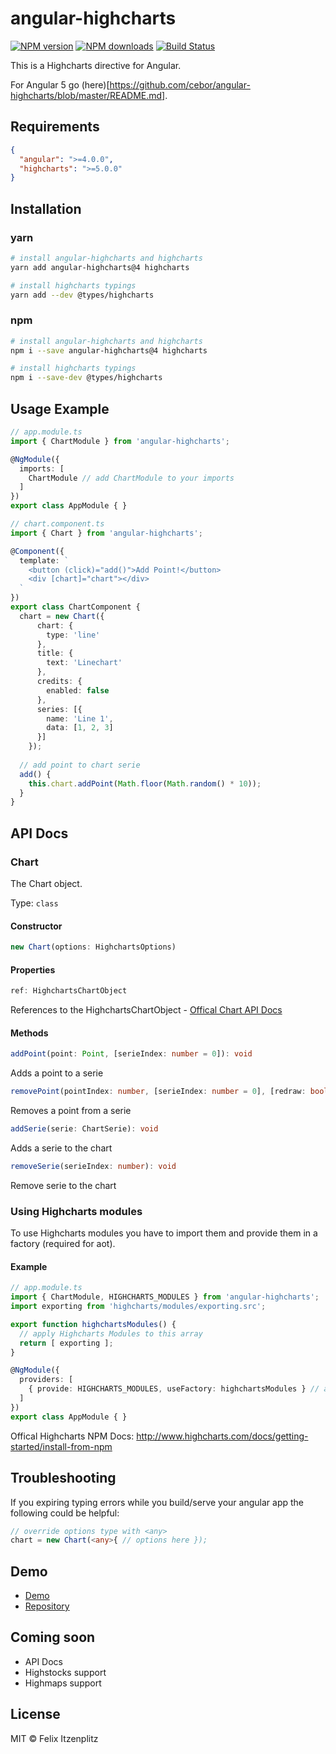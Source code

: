 # angular-highcharts

[![NPM version][npm-image]][npm-url]
[![NPM downloads][downloads-image]][downloads-url]
[![Build Status][build-image]][build-url]

This is a Highcharts directive for Angular.

For Angular 5 go (here)[https://github.com/cebor/angular-highcharts/blob/master/README.md].

## Requirements
```json
{
  "angular": ">=4.0.0",
  "highcharts": ">=5.0.0"
}
```

## Installation

### yarn

```bash
# install angular-highcharts and highcharts
yarn add angular-highcharts@4 highcharts

# install highcharts typings
yarn add --dev @types/highcharts
```

### npm

```bash
# install angular-highcharts and highcharts
npm i --save angular-highcharts@4 highcharts

# install highcharts typings
npm i --save-dev @types/highcharts
```

## Usage Example
```typescript
// app.module.ts
import { ChartModule } from 'angular-highcharts';

@NgModule({
  imports: [
    ChartModule // add ChartModule to your imports
  ]
})
export class AppModule { }
```

```typescript
// chart.component.ts
import { Chart } from 'angular-highcharts';

@Component({
  template: `
    <button (click)="add()">Add Point!</button>
    <div [chart]="chart"></div>
  `
})
export class ChartComponent {
  chart = new Chart({
      chart: {
        type: 'line'
      },
      title: {
        text: 'Linechart'
      },
      credits: {
        enabled: false
      },
      series: [{
        name: 'Line 1',
        data: [1, 2, 3]
      }]
    });
  
  // add point to chart serie
  add() {
    this.chart.addPoint(Math.floor(Math.random() * 10));
  }
}
```

## API Docs

### Chart

The Chart object.

Type: `class`

#### Constructor
```typescript
new Chart(options: HighchartsOptions)
```

#### Properties
```typescript
ref: HighchartsChartObject
```
References to the HighchartsChartObject - [Offical Chart API Docs](http://api.highcharts.com/highcharts#Chart)

#### Methods
```typescript
addPoint(point: Point, [serieIndex: number = 0]): void
```
Adds a point to a serie

```typescript
removePoint(pointIndex: number, [serieIndex: number = 0], [redraw: boolean = true], [shift: boolean = false]): void
```
Removes a point from a serie

```typescript
addSerie(serie: ChartSerie): void
```
Adds a serie to the chart

```typescript
removeSerie(serieIndex: number): void
```
Remove serie to the chart

### Using Highcharts modules
To use Highcharts modules you have to import them and provide them in a factory (required for aot).

#### Example
```typescript
// app.module.ts
import { ChartModule, HIGHCHARTS_MODULES } from 'angular-highcharts';
import exporting from 'highcharts/modules/exporting.src';

export function highchartsModules() {
  // apply Highcharts Modules to this array
  return [ exporting ];
}

@NgModule({
  providers: [
    { provide: HIGHCHARTS_MODULES, useFactory: highchartsModules } // add as factory to your providers
  ]
})
export class AppModule { }
```


Offical Highcharts NPM Docs: http://www.highcharts.com/docs/getting-started/install-from-npm

## Troubleshooting

If you expiring typing errors while you build/serve your angular app the following could be helpful:

```ts
// override options type with <any>
chart = new Chart(<any>{ // options here });
```

## Demo
* [Demo](http://ng.stkn.org/chart)
* [Repository](https://github.com/cebor/angular-highcharts-demo)

## Coming soon
* API Docs
* Highstocks support
* Highmaps support

## License
MIT © Felix Itzenplitz

[npm-image]: https://img.shields.io/npm/v/angular-highcharts.svg
[npm-url]: https://npmjs.org/package/angular-highcharts
[downloads-image]: https://img.shields.io/npm/dt/angular-highcharts.svg
[downloads-url]: https://npmjs.org/package/angular-highcharts
[build-image]: https://travis-ci.org/cebor/angular-highcharts.svg?branch=master
[build-url]: https://travis-ci.org/cebor/angular-highcharts
